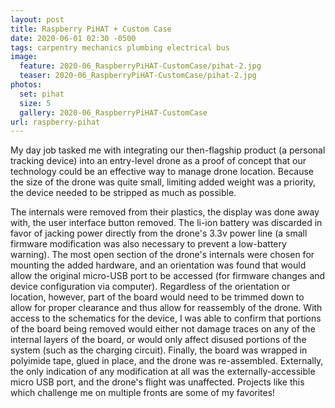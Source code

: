 ```yaml
---
layout: post
title: Raspberry PiHAT + Custom Case
date: 2020-06-01 02:30 -0500
tags: carpentry mechanics plumbing electrical bus
image:
  feature: 2020-06_RaspberryPiHAT-CustomCase/pihat-2.jpg
  teaser: 2020-06_RaspberryPiHAT-CustomCase/pihat-2.jpg
photos:
  set: pihat
  size: 5
  gallery: 2020-06_RaspberryPiHAT-CustomCase
url: raspberry-pihat
---
```


My day job tasked me with integrating our then-flagship product (a personal tracking device) into an entry-level drone as a proof of concept that our technology could be an effective way to manage drone location. Because the size of the drone was quite small, limiting added weight was a priority, the device needed to be stripped as much as possible. 

The internals were removed from their plastics, the display was done away with, the user interface button removed. The li-ion battery was discarded in favor of jacking power directly from the drone's 3.3v power line (a small firmware modification was also necessary to prevent a low-battery warning). The most open section of the drone's internals were chosen for mounting the added hardware, and an orientation was found that would allow the original micro-USB port to be accessed (for firmware changes and device configuration via computer). Regardless of the orientation or location, however, part of the board would need to be trimmed down to allow for proper clearance and thus allow for reassembly of the drone. With access to the schematics for the device, I was able to confirm that portions of the board being removed would either not damage traces on any of the internal layers of the board, or would only affect disused portions of the system (such as the charging circuit). Finally, the board was wrapped in polyimide tape, glued in place, and the drone was re-assembled. Externally, the only indication of any modification at all was the externally-accessible micro USB port, and the drone's flight was unaffected. Projects like this which challenge me on multiple fronts are some of my favorites!